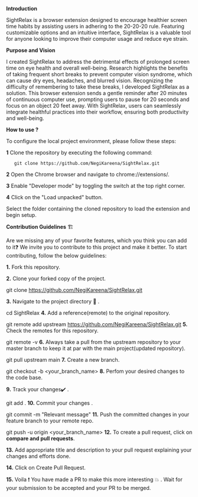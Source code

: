 **Introduction**

SightRelax is a browser extension designed to encourage healthier screen time habits by assisting users in adhering to the 20-20-20 rule. Featuring customizable options and an intuitive interface, SightRelax is a valuable tool for anyone looking to improve their computer usage and reduce eye strain.

**Purpose and Vision**

I created SightRelax to address the detrimental effects of prolonged screen time on eye health and overall well-being. Research highlights the benefits of taking frequent short breaks to prevent computer vision syndrome, which can cause dry eyes, headaches, and blurred vision.
Recognizing the difficulty of remembering to take these breaks, I developed SightRelax as a solution. This browser extension sends a gentle reminder after 20 minutes of continuous computer use, prompting users to pause for 20 seconds and focus on an object 20 feet away. With SightRelax, users can seamlessly integrate healthful practices into their workflow, ensuring both productivity and well-being.

**How to use ?**

To configure the local project environment, please follow these steps:

**1** Clone the repository by executing the following command:

       git clone https://github.com/NegiKareena/SightRelax.git

**2** Open the Chrome browser and navigate to chrome://extensions/.

**3** Enable "Developer mode" by toggling the switch at the top right corner.

**4** Click on the "Load unpacked" button.

Select the folder containing the cloned repository to load the extension and begin setup.

**Contribution Guidelines** 🏗

Are we missing any of your favorite features, which you think you can add to it❓ We invite you to contribute to this project and make it better. To start contributing, follow the below guidelines:

**1.** Fork this repository.

**2.** Clone your forked copy of the project.

 git clone https://github.com/NegiKareena/SightRelax.git
 
**3.** Navigate to the project directory 📁 .

cd SightRelax
**4.** Add a reference(remote) to the original repository.

git remote add upstream https://github.com/NegiKareena/SightRelax.git
**5.** Check the remotes for this repository.

git remote -v
**6.** Always take a pull from the upstream repository to your master branch to keep it at par with the main project(updated repository).

git pull upstream main
**7.** Create a new branch.

git checkout -b <your_branch_name>
**8.** Perfom your desired changes to the code base.

**9.** Track your changes:heavy_check_mark: .

git add . 
**10.** Commit your changes .

git commit -m "Relevant message"
**11.** Push the committed changes in your feature branch to your remote repo.

git push -u origin <your_branch_name>
**12.** To create a pull request, click on **compare and pull requests**.

**13.** Add appropriate title and description to your pull request explaining your changes and efforts done.

**14.** Click on Create Pull Request.

**15.** Voila ❗ You have made a PR to make this more interesting 💥 . Wait for your submission to be accepted and your PR to be merged.


